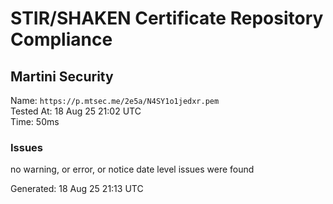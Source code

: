 # STIR/SHAKEN Certificate Repository Compliance

## Martini Security

Name: `https://p.mtsec.me/2e5a/N4SY1o1jedxr.pem`\
Tested At: 18 Aug 25 21:02 UTC\
Time: 50ms

### Issues

no warning, or error, or notice date level issues were found

Generated: 18 Aug 25 21:13 UTC